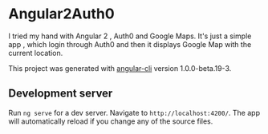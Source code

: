 # Angular2Auth0

I tried my hand with Angular 2 , Auth0 and Google Maps. It's just a simple app , which login through Auth0 and then it displays Google Map with the current location.

This project was generated with [angular-cli](https://github.com/angular/angular-cli) version 1.0.0-beta.19-3.

## Development server
Run `ng serve` for a dev server. Navigate to `http://localhost:4200/`. The app will automatically reload if you change any of the source files.

